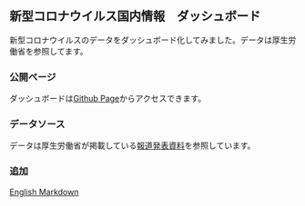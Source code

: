 ## 新型コロナウイルス国内情報　ダッシュボード 

新型コロナウイルスのデータをダッシュボード化してみました。データは厚生労働省を参照してます。

### 公開ページ 

ダッシュボードは[Github Page](https://shusinthebox.github.io/covid19-jp/)からアクセスできます。

### データソース

データは厚生労働省が掲載している[報道発表資料](https://www.mhlw.go.jp/stf/seisakunitsuite/bunya/0000121431_00086.html)を参照しています。

### 追加

[English Markdown](README-ja.md)
